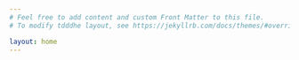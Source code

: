 ```yaml
---
# Feel free to add content and custom Front Matter to this file.
# To modify tdddhe layout, see https://jekyllrb.com/docs/themes/#overriding-theme-defaults

layout: home
---
```



